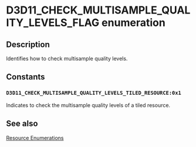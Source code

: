 # D3D11_CHECK_MULTISAMPLE_QUALITY_LEVELS_FLAG enumeration

## Description

Identifies how to check multisample quality levels.

## Constants

### `D3D11_CHECK_MULTISAMPLE_QUALITY_LEVELS_TILED_RESOURCE:0x1`

Indicates to check the multisample quality levels of a tiled resource.

## See also

[Resource Enumerations](https://learn.microsoft.com/windows/desktop/direct3d11/d3d11-graphics-reference-resource-enums)